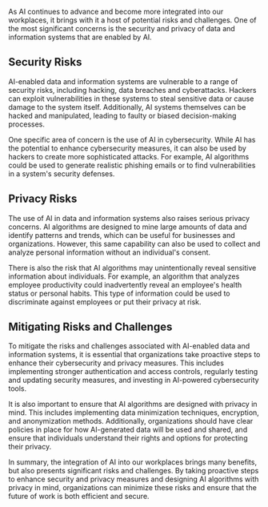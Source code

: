 
As AI continues to advance and become more integrated into our workplaces, it brings with it a host of potential risks and challenges. One of the most significant concerns is the security and privacy of data and information systems that are enabled by AI.

Security Risks
--------------

AI-enabled data and information systems are vulnerable to a range of security risks, including hacking, data breaches and cyberattacks. Hackers can exploit vulnerabilities in these systems to steal sensitive data or cause damage to the system itself. Additionally, AI systems themselves can be hacked and manipulated, leading to faulty or biased decision-making processes.

One specific area of concern is the use of AI in cybersecurity. While AI has the potential to enhance cybersecurity measures, it can also be used by hackers to create more sophisticated attacks. For example, AI algorithms could be used to generate realistic phishing emails or to find vulnerabilities in a system's security defenses.

Privacy Risks
-------------

The use of AI in data and information systems also raises serious privacy concerns. AI algorithms are designed to mine large amounts of data and identify patterns and trends, which can be useful for businesses and organizations. However, this same capability can also be used to collect and analyze personal information without an individual's consent.

There is also the risk that AI algorithms may unintentionally reveal sensitive information about individuals. For example, an algorithm that analyzes employee productivity could inadvertently reveal an employee's health status or personal habits. This type of information could be used to discriminate against employees or put their privacy at risk.

Mitigating Risks and Challenges
-------------------------------

To mitigate the risks and challenges associated with AI-enabled data and information systems, it is essential that organizations take proactive steps to enhance their cybersecurity and privacy measures. This includes implementing stronger authentication and access controls, regularly testing and updating security measures, and investing in AI-powered cybersecurity tools.

It is also important to ensure that AI algorithms are designed with privacy in mind. This includes implementing data minimization techniques, encryption, and anonymization methods. Additionally, organizations should have clear policies in place for how AI-generated data will be used and shared, and ensure that individuals understand their rights and options for protecting their privacy.

In summary, the integration of AI into our workplaces brings many benefits, but also presents significant risks and challenges. By taking proactive steps to enhance security and privacy measures and designing AI algorithms with privacy in mind, organizations can minimize these risks and ensure that the future of work is both efficient and secure.
